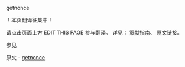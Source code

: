  getnonce

 ！本页翻译征集中！

请点击页面上方 EDIT THIS PAGE 参与翻译。
详见：
[贡献指南]( https://github.com/JinMuInfo/MongoDB-Manual-zh/blob/master/CONTRIBUTING.md )、
[原文链接](  https://docs.mongodb.com/manual/reference/command/getnonce/  )。

 参见

原文 - [getnonce]( https://docs.mongodb.com/manual/reference/command/getnonce/ )


